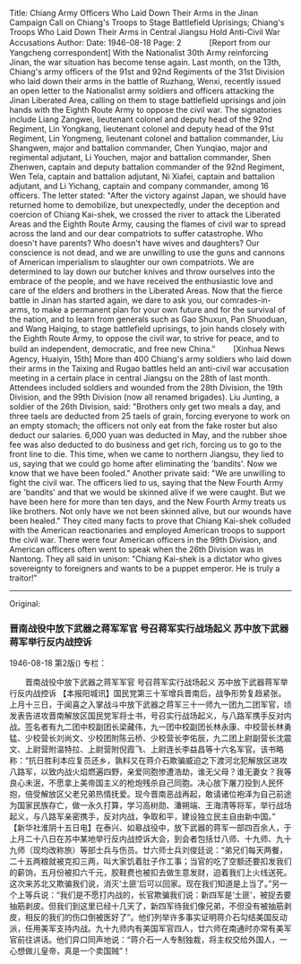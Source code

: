 Title: Chiang Army Officers Who Laid Down Their Arms in the Jinan Campaign Call on Chiang's Troops to Stage Battlefield Uprisings; Chiang's Troops Who Laid Down Their Arms in Central Jiangsu Hold Anti-Civil War Accusations
Author:
Date: 1946-08-18
Page: 2
　
　　[Report from our Yangcheng correspondent] With the Nationalist 30th Army reinforcing Jinan, the war situation has become tense again. Last month, on the 13th, Chiang's army officers of the 91st and 92nd Regiments of the 31st Division who laid down their arms in the battle of Ruzhang, Wenxi, recently issued an open letter to the Nationalist army soldiers and officers attacking the Jinan Liberated Area, calling on them to stage battlefield uprisings and join hands with the Eighth Route Army to oppose the civil war. The signatories include Liang Zangwei, lieutenant colonel and deputy head of the 92nd Regiment, Lin Yongkang, lieutenant colonel and deputy head of the 91st Regiment, Lin Yongmeng, lieutenant colonel and battalion commander, Liu Shangwen, major and battalion commander, Chen Yunqiao, major and regimental adjutant, Li Youchen, major and battalion commander, Shen Zhenwen, captain and deputy battalion commander of the 92nd Regiment, Wen Tela, captain and battalion adjutant, Ni Xiafei, captain and battalion adjutant, and Li Yichang, captain and company commander, among 16 officers. The letter stated: "After the victory against Japan, we should have returned home to demobilize, but unexpectedly, under the deception and coercion of Chiang Kai-shek, we crossed the river to attack the Liberated Areas and the Eighth Route Army, causing the flames of civil war to spread across the land and our dear compatriots to suffer catastrophe. Who doesn't have parents? Who doesn't have wives and daughters? Our conscience is not dead, and we are unwilling to use the guns and cannons of American imperialism to slaughter our own compatriots. We are determined to lay down our butcher knives and throw ourselves into the embrace of the people, and we have received the enthusiastic love and care of the elders and brothers in the Liberated Areas. Now that the fierce battle in Jinan has started again, we dare to ask you, our comrades-in-arms, to make a permanent plan for your own future and for the survival of the nation, and to learn from generals such as Gao Shuxun, Pan Shuoduan, and Wang Haiqing, to stage battlefield uprisings, to join hands closely with the Eighth Route Army, to oppose the civil war, to strive for peace, and to build an independent, democratic, and free new China."
　　[Xinhua News Agency, Huaiyin, 15th] More than 400 Chiang's army soldiers who laid down their arms in the Taixing and Rugao battles held an anti-civil war accusation meeting in a certain place in central Jiangsu on the 28th of last month. Attendees included soldiers and wounded from the 28th Division, the 19th Division, and the 99th Division (now all renamed brigades). Liu Junting, a soldier of the 26th Division, said: "Brothers only get two meals a day, and three taels are deducted from 25 taels of grain, forcing everyone to work on an empty stomach; the officers not only eat from the fake roster but also deduct our salaries. 6,000 yuan was deducted in May, and the rubber shoe fee was also deducted to do business and get rich, forcing us to go to the front line to die. This time, when we came to northern Jiangsu, they lied to us, saying that we could go home after eliminating the 'bandits'. Now we know that we have been fooled." Another private said: "We are unwilling to fight the civil war. The officers lied to us, saying that the New Fourth Army are 'bandits' and that we would be skinned alive if we were caught. But we have been here for more than ten days, and the New Fourth Army treats us like brothers. Not only have we not been skinned alive, but our wounds have been healed." They cited many facts to prove that Chiang Kai-shek colluded with the American reactionaries and employed American troops to support the civil war. There were four American officers in the 99th Division, and American officers often went to speak when the 26th Division was in Nantong. They all said in unison: "Chiang Kai-shek is a dictator who gives sovereignty to foreigners and wants to be a puppet emperor. He is truly a traitor!"



<hr /> 

Original: 


### 晋南战役中放下武器之蒋军军官  号召蒋军实行战场起义  苏中放下武器蒋军举行反内战控诉

1946-08-18
第2版()
专栏：

　　晋南战役中放下武器之蒋军军官
    号召蒋军实行战场起义
    苏中放下武器蒋军举行反内战控诉
    【本报阳城讯】国民党第三十军增兵晋南后，战争形势复趋紧张。上月十三日，于闻喜之入掌战斗中放下武器之蒋军三十一师九一团九二团军官，顷发表告进攻晋南解放区国民党军将士书，号召实行战场起义，与八路军携手反对内战。签名者有九二团中校副团长梁藏伟，九一团中校副团长林永康、中校营长林勇猛、少校营长刘尚文、少校团附陈云桥、少校营长李佑辰，九二团上尉副营长沈震文、上尉营附温特拉、上尉营附倪霞飞、上尉连长李益昌等十六名军官。该书略称：“抗日胜利本应复员还乡，孰料又在蒋介石欺骗威迫之下渡河北犯解放区进攻八路军，以致内战火焰燃遍四野，亲爱同胞惨遭浩劫，谁无父母？谁无妻女？我等良心未泯，不愿拿上美帝国主义的枪炮残杀自己同胞。决心放下屠刀投到人民怀抱，倍受解放区父老兄弟热情抚爱。现今晋南恶战再起，敢请诸位袍泽为自己前途为国家民族存亡，做一永久打算，学习高树勋、潘朔端、王海清等将军，举行战场起义，与八路军亲密携手，反对内战，争取和平，建设独立民主自由新中国。”
    【新华社淮阴十五日电】在泰兴、如皋战役中，放下武器的蒋军一部四百余人，于上月二十八日在苏中某地举行反内战控诉大会，到会者包括廿八师、十九师、九十九师（现均改称旅）等部士兵与伤员。廿六师士兵刘俊廷说：“弟兄们每天两餐，二十五两粮就被克扣三两，叫大家饥着肚子作工事；当官的吃了空额还要扣发我们的薪饷，五月份被扣六千元，胶鞋费也被扣去做生意发财，迫着我们上火线送死。这次来苏北又欺骗我们说，消灭‘土匪’后可以回家。现在我们知道是上当了。”另一个上等兵说：“我们是不愿打内战的，长官欺骗我们说：新四军是‘土匪’，被捉去要抽筋剥皮。但我们到这里已经十几天了，新四军待我们像兄弟，不但没有被抽筋剥皮，相反的我们的伤口倒被医好了”。他们列举许多事实证明蒋介石勾结美国反动派，任用美军支持内战。九十九师内有美国军官四人，廿六师在南通时亦常有美军官前往讲话。他们异口同声地说：“蒋介石一人专制独裁，将主权交给外国人，一心想做儿皇帝，真是一个卖国贼”！
